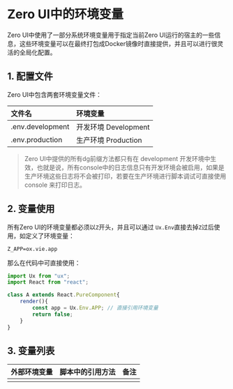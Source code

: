 # Zero UI中的环境变量

Zero UI中使用了一部分系统环境变量用于指定当前Zero UI运行的宿主的一些信息，这些环境变量可以在最终打包成Docker镜像时直接提供，并且可以进行很灵活的全局化配置。

## 1. 配置文件

Zero UI中包含两套环境变量文件：

| 文件名 | 环境变量 |
| :--- | :--- |
| .env.development | 开发环境 Development |
| .env.production | 生产环境 Production |

> Zero UI中提供的所有dg前缀方法都只有在 development 开发环境中生效，也就是说，所有console中的日志信息只有开发环境会被启用，如果是生产环境这些日志将不会被打印，若要在生产环境进行脚本调试可直接使用 console 来打印日志。

## 2. 变量使用

所有Zero UI的环境变量都必须以`Z`开头，并且可以通过 `Ux.Env`直接去掉`Z`过后使用，如定义了环境变量：

```shell
Z_APP=ox.vie.app
```

那么在代码中可直接使用：

```js
import Ux from "ux";
import React from "react";

class A extends React.PureComponent{
    render(){
        const app = Ux.Env.APP; // 直接引用环境变量
        return false;
    }
}
```

## 3. 变量列表

| 外部环境变量 | 脚本中的引用方法 | 备注 |
| :--- | :--- | :--- |
|  |  |  |



